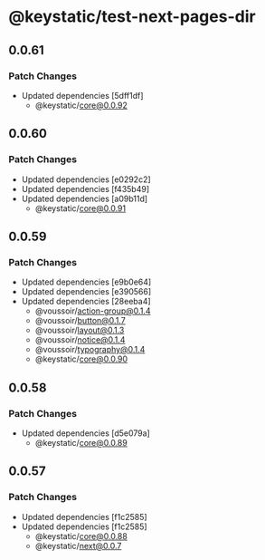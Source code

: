 # @keystatic/test-next-pages-dir

## 0.0.61

### Patch Changes

- Updated dependencies [5dff1df]
  - @keystatic/core@0.0.92

## 0.0.60

### Patch Changes

- Updated dependencies [e0292c2]
- Updated dependencies [f435b49]
- Updated dependencies [a09b11d]
  - @keystatic/core@0.0.91

## 0.0.59

### Patch Changes

- Updated dependencies [e9b0e64]
- Updated dependencies [e390566]
- Updated dependencies [28eeba4]
  - @voussoir/action-group@0.1.4
  - @voussoir/button@0.1.7
  - @voussoir/layout@0.1.3
  - @voussoir/notice@0.1.4
  - @voussoir/typography@0.1.4
  - @keystatic/core@0.0.90

## 0.0.58

### Patch Changes

- Updated dependencies [d5e079a]
  - @keystatic/core@0.0.89

## 0.0.57

### Patch Changes

- Updated dependencies [f1c2585]
- Updated dependencies [f1c2585]
  - @keystatic/core@0.0.88
  - @keystatic/next@0.0.7
